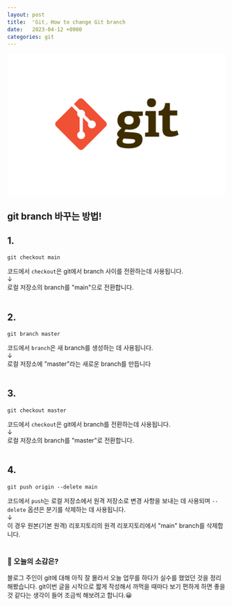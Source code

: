 ```yaml
---
layout: post
title:  ⌜Git⌟ How to change Git branch
date:   2023-04-12 +0900
categories: git
---
```



<center>
  <img src="https://github.com/201960003/study_blog/blob/main/img/post4/git.png?raw=true" alt="main 사진">
</center>

## git branch 바꾸는 방법!

## 1.

```
git checkout main
```

코드에서 <code>checkout</code>은 git에서 branch 사이를 전환하는데 사용됩니다.<br>
↓<br>
로컬 저장소의 branch를 "main"으로 전환합니다.
<br>
<br>


## 2.

```
git branch master
```

코드에서 <code>branch</code>은 새 branch를 생성하는 데 사용됩니다.<br>
↓<br>
로컬 저장소에 "master"라는 새로운 branch를 만듭니다
<br>
<br>


## 3.

```
git checkout master
```

코드에서 <code>checkout</code>은 git에서 branch를 전환하는데 사용됩니다.<br>
↓<br>
로컬 저장소의 branch를 "master"로 전환합니다.
<br>
<br>


## 4.

```
git push origin --delete main
```

코드에서 <code>push</code>는 로컬 저장소에서 원격 저장소로 변경 사항을 보내는 데 사용되며 <code>--delete</code> 옵션은 분기를 삭제하는 데 사용됩니다.<br>
↓<br>
이 경우 원본(기본 원격) 리포지토리의 원격 리포지토리에서 "main" branch를 삭제합니다.
<br>
<br>


### 🧐 오늘의 소감은?
블로그 주인이 git에 대해 아직 잘 몰라서 오늘 업무를 하다가 실수를 했었던 것을 정리해봤습니다.
git이번 글을 시작으로 짧게 작성해서 까먹을 때마다 보기 편하게 하면 좋을 것 같다는 생각이 들어 조금씩 해보려고 합니다.😀
